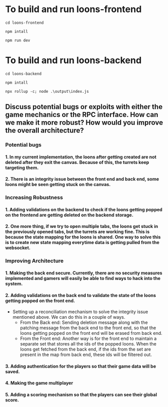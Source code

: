 # To build and run loons-frontend
```shell
cd loons-frontend
```
```shell
npm intall
```
```shell
npm run dev
```

# To build and run loons-backend
```shell
cd loons-backend
```
```shell
npm intall
```
```shell
npx rollup -c; node .\output\index.js
```

## Discuss potential bugs or exploits with either the game mechanics or the RPC interface. How can we make it more robust? How would you improve the overall architecture?
### Potential bugs
#### 1. In my current implementation, the loons after getting created are not deleted after they exit the canvas. Because of this, the turrets keep targeting them.
#### 2. There is an integrity issue between the front end and back end, some loons might be seen getting stuck on the canvas. 

### Increasing Robustness
#### 1. Adding validations on the backend to check if the loons getting popped on the frontend are getting deleted on the backend storage.
#### 2. One more thing, if we try to open multiple tabs, the loons get stuck in the previously opened tabs, but the turrets are working fine. This is because the state mapping for the loons is shared. One way to solve this is to create new state mapping everytime data is getting pulled from the websocket.

### Improving Architecture
#### 1. Making the back end secure. Currently, there are no security measures implemented and gamers will easily be able to find ways to hack into the system. 
#### 2. Adding validations on the back end to validate the state of the loons getting popped on the front end. 
- Setting up a reconciliation mechanism to solve the integrity issue mentioned above. We can do this in a couple of ways. 
  - From the Back end: Sending deletion message along with the patching message from the back end to the front end, so that the loons getting popped on the front end will be erased from back end. 
  - From the Front end: Another way is for the front end to maintain a separate set that stores all the ids of the popped loons. When the loons get fetched from the back end, if the ids from the set are present in the map from back end, these ids will be filtered out.
#### 3. Adding authentication for the players so that their game data will be saved.
#### 4. Making the game multiplayer
#### 5. Adding a scoring mechanism so that the players can see their global score. 
